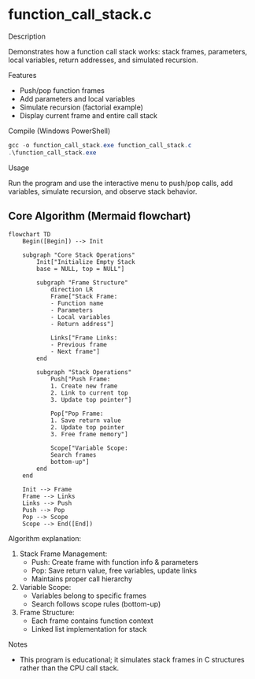 # function_call_stack.c

Description

Demonstrates how a function call stack works: stack frames, parameters, local variables, return addresses, and simulated recursion.

Features

- Push/pop function frames
- Add parameters and local variables
- Simulate recursion (factorial example)
- Display current frame and entire call stack

Compile (Windows PowerShell)

```powershell
gcc -o function_call_stack.exe function_call_stack.c
.\function_call_stack.exe
```

Usage

Run the program and use the interactive menu to push/pop calls, add variables, simulate recursion, and observe stack behavior.

## Core Algorithm (Mermaid flowchart)

```mermaid
flowchart TD
    Begin([Begin]) --> Init

    subgraph "Core Stack Operations"
        Init["Initialize Empty Stack
        base = NULL, top = NULL"]
        
        subgraph "Frame Structure"
            direction LR
            Frame["Stack Frame:
            - Function name
            - Parameters
            - Local variables
            - Return address"]
            
            Links["Frame Links:
            - Previous frame
            - Next frame"]
        end
        
        subgraph "Stack Operations"
            Push["Push Frame:
            1. Create new frame
            2. Link to current top
            3. Update top pointer"]
            
            Pop["Pop Frame:
            1. Save return value
            2. Update top pointer
            3. Free frame memory"]
            
            Scope["Variable Scope:
            Search frames
            bottom-up"]
        end
    end

    Init --> Frame
    Frame --> Links
    Links --> Push
    Push --> Pop
    Pop --> Scope
    Scope --> End([End])
```

Algorithm explanation:
1. Stack Frame Management:
   - Push: Create frame with function info & parameters
   - Pop: Save return value, free variables, update links
   - Maintains proper call hierarchy
2. Variable Scope:
   - Variables belong to specific frames
   - Search follows scope rules (bottom-up)
3. Frame Structure:
   - Each frame contains function context
   - Linked list implementation for stack

Notes

- This program is educational; it simulates stack frames in C structures rather than the CPU call stack.